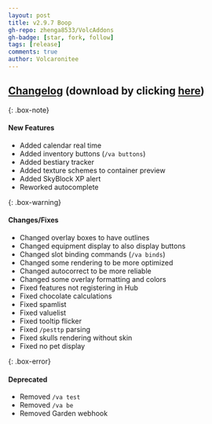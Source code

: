 ```yaml
---
layout: post
title: v2.9.7 Boop
gh-repo: zhenga8533/VolcAddons
gh-badge: [star, fork, follow]
tags: [release]
comments: true
author: Volcaronitee
---
```


## [Changelog](https://github.com/zhenga8533/VolcAddons/releases/tag/v2.9.7) (download by clicking [here](https://github.com/zhenga8533/VolcAddons/releases/download/v2.9.7/VolcAddons.zip))

{: .box-note}
#### New Features
- Added calendar real time
- Added inventory buttons (`/va buttons`)
- Added bestiary tracker
- Added texture schemes to container preview
- Added SkyBlock XP alert
- Reworked autocomplete

{: .box-warning}
#### Changes/Fixes
- Changed overlay boxes to have outlines
- Changed equipment display to also display buttons
- Changed slot binding commands (`/va binds`)
- Changed some rendering to be more optimized
- Changed autocorrect to be more reliable
- Changed some overlay formatting and colors
- Fixed features not registering in Hub
- Fixed chocolate calculations
- Fixed spamlist
- Fixed valuelist
- Fixed tooltip flicker
- Fixed `/pesttp` parsing
- Fixed skulls rendering without skin
- Fixed no pet display

{: .box-error}
#### Deprecated
- Removed `/va test`
- Removed `/va be`
- Removed Garden webhook
